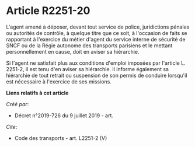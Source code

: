 # Article R2251-20

L'agent amené à déposer, devant tout service de police, juridictions pénales ou autorités de contrôle, à quelque titre que ce
soit, à l'occasion de faits se rapportant à l'exercice du métier d'agent du service interne de sécurité de SNCF ou de la
Régie autonome des transports parisiens et le mettant personnellement en cause, doit en aviser sa hiérarchie. 

Si l'agent ne satisfait plus aux conditions d'emploi imposées par l'article L. 2251-2, il est tenu d'en aviser sa hiérarchie.
Il informe également sa hiérarchie de tout retrait ou suspension de son permis de conduire lorsqu'il est nécessaire à
l'exercice de ses missions.

**Liens relatifs à cet article**

_Créé par_:

  - Décret n°2019-726 du 9 juillet 2019 - art.

_Cite_:

  - Code des transports - art. L2251-2 (V)
